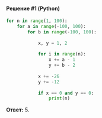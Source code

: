 #### Решение #1 (Python)
```python
for n in range(1, 100):
	for a in range(-100, 100):
		for b in range(-100, 100):
			
			x, y = 1, 2
			
			for i in range(n):
				x += a - 1
				y += b - 2
			
			x += -26
			y += -12
			
			if x == 0 and y == 0:
				print(n)
```

**Ответ:** 5.
